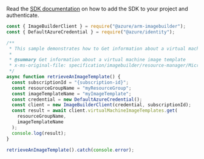 Read the [SDK documentation](https://github.com/Azure/azure-sdk-for-js/blob/%40azure%2Farm-imagebuilder_1.0.2/sdk/imagebuilder/arm-imagebuilder/README.md) on how to add the SDK to your project and authenticate.

```javascript
const { ImageBuilderClient } = require("@azure/arm-imagebuilder");
const { DefaultAzureCredential } = require("@azure/identity");

/**
 * This sample demonstrates how to Get information about a virtual machine image template
 *
 * @summary Get information about a virtual machine image template
 * x-ms-original-file: specification/imagebuilder/resource-manager/Microsoft.VirtualMachineImages/stable/2021-10-01/examples/GetImageTemplate.json
 */
async function retrieveAnImageTemplate() {
  const subscriptionId = "{subscription-id}";
  const resourceGroupName = "myResourceGroup";
  const imageTemplateName = "myImageTemplate";
  const credential = new DefaultAzureCredential();
  const client = new ImageBuilderClient(credential, subscriptionId);
  const result = await client.virtualMachineImageTemplates.get(
    resourceGroupName,
    imageTemplateName
  );
  console.log(result);
}

retrieveAnImageTemplate().catch(console.error);
```
